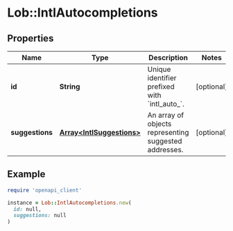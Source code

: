 # Lob::IntlAutocompletions

## Properties

| Name | Type | Description | Notes |
| ---- | ---- | ----------- | ----- |
| **id** | **String** | Unique identifier prefixed with &#x60;intl_auto_&#x60;. | [optional] |
| **suggestions** | [**Array&lt;IntlSuggestions&gt;**](IntlSuggestions.md) | An array of objects representing suggested addresses.  | [optional] |

## Example

```ruby
require 'openapi_client'

instance = Lob::IntlAutocompletions.new(
  id: null,
  suggestions: null
)
```

